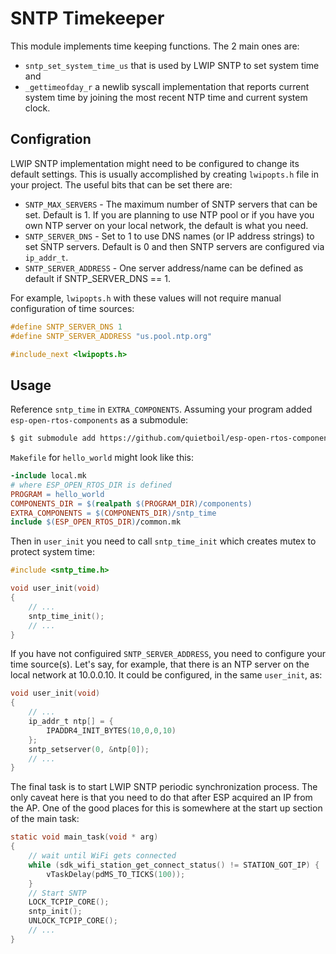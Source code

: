 # SNTP Timekeeper

This module implements time keeping functions. The 2 main ones are:
- `sntp_set_system_time_us` that is used by LWIP SNTP to set system time and
- `_gettimeofday_r` a newlib syscall implementation that reports current system time by joining the most recent NTP time and current system clock.

## Configration

LWIP SNTP implementation might need to be configured to change its default settings. This is usually accomplished by creating `lwipopts.h` file in your project. The useful bits that can be set there are:
- `SNTP_MAX_SERVERS` - The maximum number of SNTP servers that can be set. Default is 1. If you are planning to use NTP pool or if you have you own NTP server on your local network, the default is what you need.
- `SNTP_SERVER_DNS` - Set to 1 to use DNS names (or IP address strings) to set SNTP servers. Default is 0 and then SNTP servers are configured via `ip_addr_t`.
- `SNTP_SERVER_ADDRESS` - One server address/name can be defined as default if SNTP_SERVER_DNS == 1.

For example, `lwipopts.h` with these values will not require manual configuration of time sources:
```h
#define SNTP_SERVER_DNS 1
#define SNTP_SERVER_ADDRESS "us.pool.ntp.org"

#include_next <lwipopts.h>
``` 

## Usage

Reference `sntp_time` in `EXTRA_COMPONENTS`. Assuming your program added `esp-open-rtos-components` as a submodule:
```sh
$ git submodule add https://github.com/quietboil/esp-open-rtos-components components
```
`Makefile` for `hello_world` might look like this:
```makefile
-include local.mk
# where ESP_OPEN_RTOS_DIR is defined
PROGRAM = hello_world
COMPONENTS_DIR = $(realpath $(PROGRAM_DIR)/components)
EXTRA_COMPONENTS = $(COMPONENTS_DIR)/sntp_time
include $(ESP_OPEN_RTOS_DIR)/common.mk
```
Then in `user_init` you need to call `sntp_time_init` which creates mutex to protect system time:
```c
#include <sntp_time.h>

void user_init(void)
{
    // ...
    sntp_time_init();
    // ...
}
```
If you have not configuired `SNTP_SERVER_ADDRESS`, you need to configure your time source(s). Let's say, for example, that there is an NTP server on the local network at 10.0.0.10. It could be configured, in the same `user_init`, as:
```c
void user_init(void)
{
    // ...
    ip_addr_t ntp[] = {
        IPADDR4_INIT_BYTES(10,0,0,10)
    };
    sntp_setserver(0, &ntp[0]);
    // ...
}
```
The final task is to start LWIP SNTP periodic synchronization process. The only caveat here is that you need to do that after ESP acquired an IP from the AP. One of the good places for this is somewhere at the start up section of the main task:
```c
static void main_task(void * arg)
{
    // wait until WiFi gets connected
    while (sdk_wifi_station_get_connect_status() != STATION_GOT_IP) {
        vTaskDelay(pdMS_TO_TICKS(100));
    }
    // Start SNTP
    LOCK_TCPIP_CORE();
    sntp_init();
    UNLOCK_TCPIP_CORE();
    // ...
}
```
